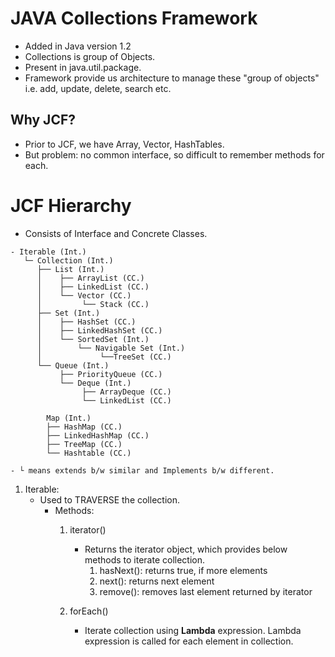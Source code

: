 # JAVA Collections Framework

- Added in Java version 1.2
- Collections is group of Objects.
- Present in java.util.package.
- Framework provide us architecture to manage these "group of objects" i.e. add, update, delete, search etc.

## Why JCF?

- Prior to JCF, we have Array, Vector, HashTables.
- But problem: no common interface, so difficult to remember methods for each.

# JCF Hierarchy

- Consists of Interface and Concrete Classes.

```
- Iterable (Int.)
   └─ Collection (Int.)
      ├── List (Int.)
      │    ├── ArrayList (CC.)
      │    ├── LinkedList (CC.)
      │    └── Vector (CC.)
      │         └── Stack (CC.)
      ├── Set (Int.)
      │    ├── HashSet (CC.)
      │    ├── LinkedHashSet (CC.)
      │    └── SortedSet (Int.)
      │        └── Navigable Set (Int.)
      │             └──TreeSet (CC.)
      └── Queue (Int.)
           ├── PriorityQueue (CC.)
           └── Deque (Int.)
                ├── ArrayDeque (CC.)
                └── LinkedList (CC.)
    
        Map (Int.)
        ├── HashMap (CC.)
        ├── LinkedHashMap (CC.)
        ├── TreeMap (CC.)
        └── Hashtable (CC.)

- └ means extends b/w similar and Implements b/w different.
```

1. Iterable:
    - Used to TRAVERSE the collection.
        - Methods:
            1. iterator()

                - Returns the iterator object, which provides below methods to iterate collection.
                    1. hasNext(): returns true, if more elements
                    2. next(): returns next element
                    3. remove(): removes last element returned by iterator

            2. forEach()
                - Iterate collection using **Lambda** expression. Lambda expression is called for each element in
                  collection.